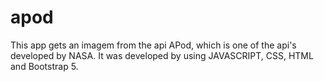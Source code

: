 # apod
This app gets an imagem from the api APod, which is one of the api's developed by NASA.
It was developed by using JAVASCRIPT, CSS, HTML and Bootstrap 5.
